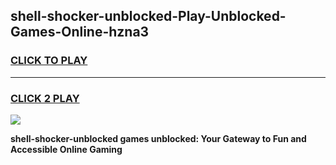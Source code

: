 
## shell-shocker-unblocked-Play-Unblocked-Games-Online-hzna3
<h3>
<a href="https://premium76.site?title=shell-shocker-unblocked&ref=24A">CLICK TO PLAY</a></h3>
<hr>

<h3>
<a href="https://premium76.site?title=shell-shocker-unblocked&ref=24A">CLICK 2 PLAY</a>
  
</h3>

<a href="https://premium76.site?title=shell-shocker-unblocked&ref=24A"><img src="https://clearcache.store/games.png"></a>


**shell-shocker-unblocked games unblocked: Your Gateway to Fun and Accessible Online Gaming**

